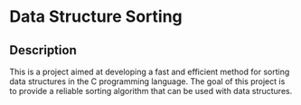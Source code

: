 # Data Structure Sorting

## Description
This is a project aimed at developing a fast and efficient method for sorting data structures in the C programming language.
The goal of this project is to provide a reliable sorting algorithm that can be used with data structures.
